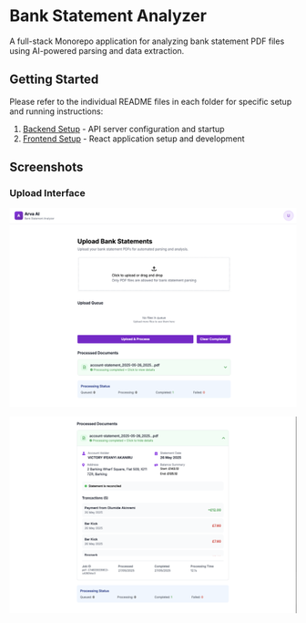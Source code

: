 # Bank Statement Analyzer

A full-stack Monorepo application for analyzing bank statement PDF files using AI-powered parsing and data extraction.

## Getting Started

Please refer to the individual README files in each folder for specific setup and running instructions:

1. [Backend Setup](./backend/README.md) - API server configuration and startup
2. [Frontend Setup](./frontend/README.md) - React application setup and development

## Screenshots

### Upload Interface
![Screenshot 1](./screenshots/Screenshot%202025-05-27%20at%2011.11.38.png)

![Screenshot 2](./screenshots/Screenshot%202025-05-27%20at%2011.11.59.png)
